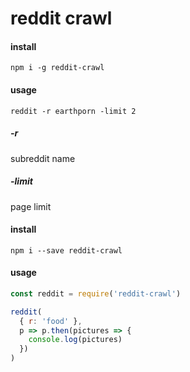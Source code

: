 # reddit crawl


#### install
```
npm i -g reddit-crawl
```

#### usage
```
reddit -r earthporn -limit 2
```

##### -r
subreddit name

##### -limit
page limit

#### install
```
npm i --save reddit-crawl
```

#### usage
```js
const reddit = require('reddit-crawl')

reddit(
  { r: 'food' },
  p => p.then(pictures => {
    console.log(pictures)
  })
)
```
